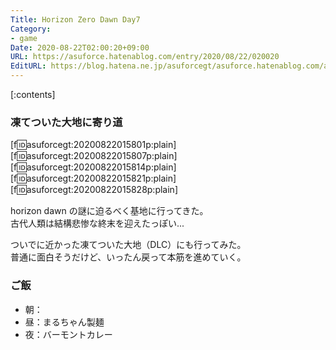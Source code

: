 ```yaml
---
Title: Horizon Zero Dawn Day7
Category:
- game
Date: 2020-08-22T02:00:20+09:00
URL: https://asuforce.hatenablog.com/entry/2020/08/22/020020
EditURL: https://blog.hatena.ne.jp/asuforcegt/asuforce.hatenablog.com/atom/entry/26006613617881580
---
```


[:contents]

###  凍てついた大地に寄り道

[f:id:asuforcegt:20200822015801p:plain][f:id:asuforcegt:20200822015807p:plain][f:id:asuforcegt:20200822015814p:plain][f:id:asuforcegt:20200822015821p:plain][f:id:asuforcegt:20200822015828p:plain]

horizon dawn の謎に迫るべく基地に行ってきた。  
古代人類は結構悲惨な終末を迎えたっぽい...

ついでに近かった凍てついた大地（DLC）にも行ってみた。  
普通に面白そうだけど、いったん戻って本筋を進めていく。

### ご飯

- 朝：
- 昼：まるちゃん製麺
- 夜：バーモントカレー
